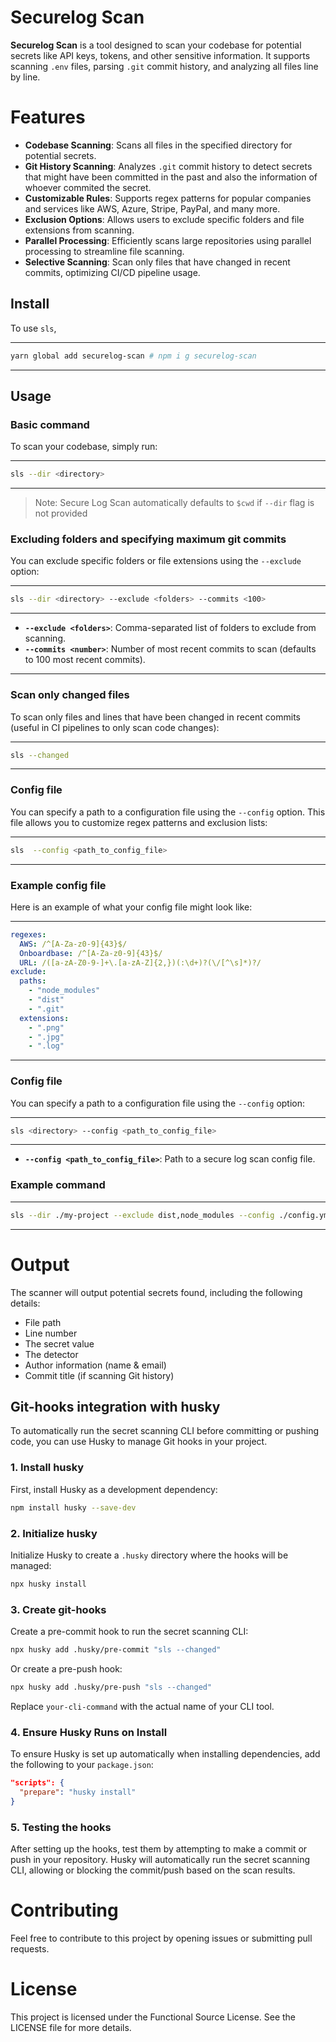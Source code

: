 # Securelog Scan

**Securelog Scan** is a tool designed to scan your codebase for potential secrets like API keys, tokens, and other sensitive information. It supports scanning `.env` files, parsing `.git` commit history, and analyzing all files line by line.

# Features

- **Codebase Scanning**: Scans all files in the specified directory for potential secrets.
- **Git History Scanning**: Analyzes `.git` commit history to detect secrets that might have been committed in the past and also the information of whoever commited the secret.
- **Customizable Rules**: Supports regex patterns for popular companies and services like AWS, Azure, Stripe, PayPal, and many more.
- **Exclusion Options**: Allows users to exclude specific folders and file extensions from scanning.
- **Parallel Processing**: Efficiently scans large repositories using parallel processing to streamline file scanning.
- **Selective Scanning**: Scan only files that have changed in recent commits, optimizing CI/CD pipeline usage. 

## Install

To use `sls`,

---

```bash
yarn global add securelog-scan # npm i g securelog-scan
```

---

## Usage

### Basic command

To scan your codebase, simply run:

---

```bash
sls --dir <directory>
```

---

> Note: Secure Log Scan automatically defaults to `$cwd` if `--dir` flag is not provided

### Excluding folders and specifying maximum git commits

You can exclude specific folders or file extensions using the `--exclude` option:

---

```bash
sls --dir <directory> --exclude <folders> --commits <100>
```

---

- **`--exclude <folders>`**: Comma-separated list of folders to exclude from scanning.
- **`--commits <number>`**: Number of most recent commits to scan (defaults to 100 most recent commits).

---

### Scan only changed files

To scan only files and lines that have been changed in recent commits (useful in CI pipelines to only scan code changes):

---

```bash
sls --changed
```

---

### Config file

You can specify a path to a configuration file using the `--config` option. This file allows you to customize regex patterns and exclusion lists:

---

```bash
sls  --config <path_to_config_file>
```

---

### Example config file

Here is an example of what your config file might look like:

---

```yaml
regexes:
  AWS: /^[A-Za-z0-9]{43}$/
  Onboardbase: /^[A-Za-z0-9]{43}$/
  URL: /([a-zA-Z0-9-]+\.[a-zA-Z]{2,})(:\d+)?(\/[^\s]*)?/
exclude:
  paths:
    - "node_modules"
    - "dist"
    - ".git"
  extensions:
    - ".png"
    - ".jpg"
    - ".log"
```

---

### Config file

You can specify a path to a configuration file using the `--config` option:

---

```bash
sls <directory> --config <path_to_config_file>
```

---

- **`--config <path_to_config_file>`**: Path to a secure log scan config file.

### Example command

---

```bash
sls --dir ./my-project --exclude dist,node_modules --config ./config.yml --commits 100
```

---

# Output

The scanner will output potential secrets found, including the following details:

- File path
- Line number
- The secret value
- The detector
- Author information (name & email)
- Commit title (if scanning Git history)

## Git-hooks integration with husky

To automatically run the secret scanning CLI before committing or pushing code, you can use Husky to manage Git hooks in your project.

### 1. Install husky

First, install Husky as a development dependency:

```bash
npm install husky --save-dev
```

### 2. Initialize husky

Initialize Husky to create a `.husky` directory where the hooks will be managed:

```bash
npx husky install
```

### 3. Create git-hooks

Create a pre-commit hook to run the secret scanning CLI:

```bash
npx husky add .husky/pre-commit "sls --changed"
```

Or create a pre-push hook:

```bash
npx husky add .husky/pre-push "sls --changed"
```

Replace `your-cli-command` with the actual name of your CLI tool.

### 4. Ensure Husky Runs on Install

To ensure Husky is set up automatically when installing dependencies, add the following to your `package.json`:

```json
"scripts": {
  "prepare": "husky install"
}
```

### 5. Testing the hooks

After setting up the hooks, test them by attempting to make a commit or push in your repository. Husky will automatically run the secret scanning CLI, allowing or blocking the commit/push based on the scan results.

# Contributing

Feel free to contribute to this project by opening issues or submitting pull requests.

# License

This project is licensed under the Functional Source License. See the LICENSE file for more details.
